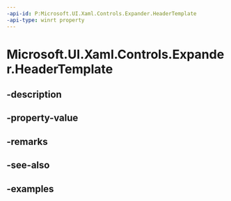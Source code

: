 ```yaml
---
-api-id: P:Microsoft.UI.Xaml.Controls.Expander.HeaderTemplate
-api-type: winrt property
---
```


# Microsoft.UI.Xaml.Controls.Expander.HeaderTemplate

<!--
public Windows.UI.Xaml.DataTemplate HeaderTemplate { get; set; }
-->


## -description

## -property-value

## -remarks

## -see-also

## -examples


